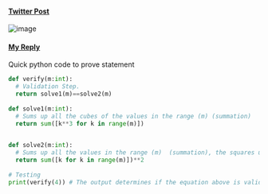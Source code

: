 #### [Twitter Post](https://twitter.com/pickover/status/1543376324110213121)
![image](https://pbs.twimg.com/media/FEwkB1iWYAg0E6b?format=jpg&name=small)

#### [My Reply](https://twitter.com/tedddyoweh/status/1543521339855835136)

Quick python code to prove statement

```py
def verify(m:int):
  # Validation Step.
  return solve1(m)==solve2(m)
       
def solve1(m:int):
  # Sums up all the cubes of the values in the range (m) (summation) 
  return sum([k**3 for k in range(m)]) 
        

def solve2(m:int):
  # Sums up all the values in the range (m)  (summation), the squares up the results 
  return sum([k for k in range(m)])**2 
     
# Testing 
print(verify(4)) # The output determines if the equation above is valid
```
